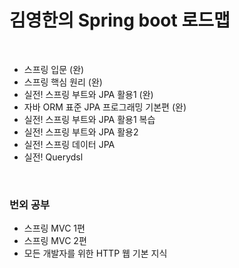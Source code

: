# 김영한의 Spring boot 로드맵

<br>

- 스프링 입문 (완)
- 스프링 핵심 원리 (완)
- 실전! 스프링 부트와 JPA 활용1 (완)
- 자바 ORM 표준 JPA 프로그래밍 기본편 (완)
- 실전! 스프링 부트와 JPA 활용1 복습
- 실전! 스프링 부트와 JPA 활용2
- 실전! 스프링 데이터 JPA
- 실전! Querydsl
<br>

### 번외 공부
- 스프링 MVC 1편
- 스프링 MVC 2편
- 모든 개발자를 위한 HTTP 웹 기본 지식
